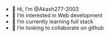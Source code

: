 - 👋 Hi, I’m @Akash277-2003
- 👀 I’m interested in Web development
- 🌱 I’m currently learning full stack
- 💞️ I’m looking to collaborate on github 

<!---
Akash277-2003/Akash277-2003 is a ✨ special ✨ repository because its `README.md` (this file) appears on your GitHub profile.
You can click the Preview link to take a look at your changes.
--->
